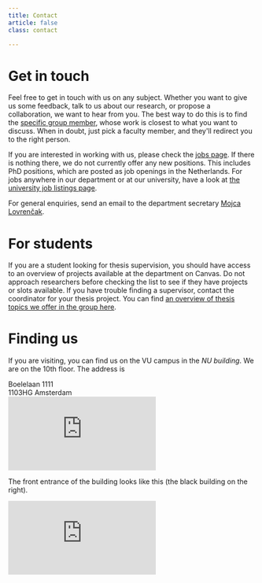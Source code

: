 ```yaml
---
title: Contact
article: false
class: contact

---
```


# Get in touch

Feel free to get in touch with us on any subject. Whether you want to give us some feedback, talk to us about our research, or propose a collaboration, we want to hear from you. The best way to do this is to find the <a href="/about/people">specific group member</a>, whose work is closest to what you want to discuss. When in doubt, just pick a faculty member, and they'll redirect you to the right person. 

If you are interested in working with us, please check the <a href="/about/jobs">jobs
page</a>. If there is nothing there, we do not currently offer any new positions. This includes PhD positions, which are posted as job openings in the Netherlands. For jobs anywhere in our department or at our university, have a look at [the university job listings page](https://workingat.vu.nl/home).

For general enquiries, send an email to the department secretary <a href="mailto:m.lovrencak@vu.nl">Mojca Lovrenčak</a>.
    
# For students

If you are a student looking for thesis supervision, you should have access to an overview of projects available at the department on Canvas. Do not approach researchers before checking the list to see if they have projects or slots available. If you have trouble finding a supervisor, contact the coordinator for your thesis project. You can find [an overview of thesis topics we offer in the group here](https://cutt.ly/NwmLzD7H
).

# Finding us

If you are visiting, you can find us on the VU campus in the _NU building_. We are on the 10th floor. The 
    address is

  <div class="address">Boelelaan 1111<br>
  1103HG Amsterdam </div>

<iframe class="gmaps"
      frameborder="0" style="border:0"
      referrerpolicy="no-referrer-when-downgrade"
      src="https://www.google.com/maps/embed/v1/place?key=AIzaSyAxRyEJUn3yfTti4U8c2j68R2saAe2PFEg&q=NU+building+Vrije+Universiteit+Amsterdam"
      allowfullscreen>
</iframe>

The front entrance of the building looks like this (the black building on the right).  

<iframe src="https://www.google.com/maps/embed?pb=!4v1679218877697!6m8!1m7!1sE7Q-FanbFYtfRdAJ8Vuilw!2m2!1d52.33525527115299!2d4.864145060287762!3f169.13382324267923!4f24.332482406276398!5f0.7820865974627469" class="gmaps-photo" style="border:0;" allowfullscreen="" loading="lazy" referrerpolicy="no-referrer-when-downgrade">
</iframe>
